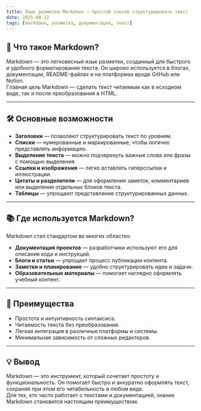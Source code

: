 ```yaml
---
title: Язык разметки Markdown — простой способ структурировать текст
date: 2025-08-12
tags: [markdown, разметка, документация, текст]
---
```


## 📌 Что такое Markdown?

Markdown — это легковесный язык разметки, созданный для быстрого и удобного форматирования текста. Он широко используется в блогах, документации, README-файлах и на платформах вроде GitHub или Notion.  
Главная цель Markdown — сделать текст читаемым как в исходном виде, так и после преобразования в HTML.

---

## 🛠 Основные возможности

- **Заголовки** — позволяют структурировать текст по уровням.
- **Списки** — нумерованные и маркированные, чтобы логично представлять информацию.
- **Выделение текста** — можно подчеркнуть важные слова или фразы с помощью выделения.
- **Ссылки и изображения** — легко вставлять гиперссылки и иллюстрации.
- **Цитаты и разделители** — для оформления заметок, комментариев или выделения отдельных блоков текста.
- **Таблицы** — упрощают представление структурированных данных.

---

## 📚 Где используется Markdown?

Markdown стал стандартом во многих областях:
- **Документация проектов** — разработчики используют его для описания кода и инструкций.
- **Блоги и статьи** — упрощает процесс публикации контента.
- **Заметки и планирование** — удобно структурировать идеи и задачи.
- **Образовательные материалы** — помогает наглядно оформлять учебный контент.

---

## 🚀 Преимущества

- Простота и интуитивность синтаксиса.
- Читаемость текста без преобразования.
- Легкая интеграция в различные платформы и системы.
- Минимальная зависимость от сложных редакторов.

---

## 💡 Вывод

Markdown — это инструмент, который сочетает простоту и функциональность. Он помогает быстро и аккуратно оформлять текст, сохраняя при этом его читабельность в любом виде.  
Для тех, кто часто работает с текстами и документацией, знание Markdown становится настоящим преимуществом.

